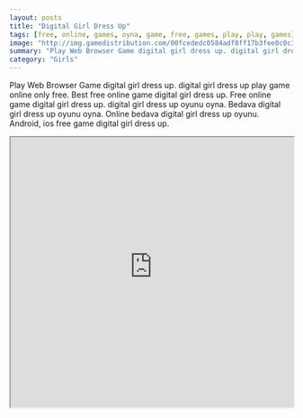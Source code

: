 ```yaml
---
layout: posts
title: "Digital Girl Dress Up"
tags: [free, online, games, oyna, game, free, games, play, play, games]
image: "http://img.gamedistribution.com/00fcededc0584adf8ff17b3fee0c0c30.jpg"
summary: "Play Web Browser Game digital girl dress up. digital girl dress up play game online only free. Best free online game digital girl dress up. Free online game digital girl dress up. digital girl dress up oyunu oyna. Bedava digital girl dress up oyunu oyna. Online bedava digital girl dress up oyunu. Android, ios free game digital girl dress up."
category: "Girls"
---
```


Play Web Browser Game digital girl dress up. digital girl dress up play game online only free. Best free online game digital girl dress up. Free online game digital girl dress up. digital girl dress up oyunu oyna. Bedava digital girl dress up oyunu oyna. Online bedava digital girl dress up oyunu. Android, ios free game digital girl dress up.

<iframe width="100%" height="480px;" src="http://flash.gamedistribution.com?game=00fcededc0584adf8ff17b3fee0c0c30"></iframe>
